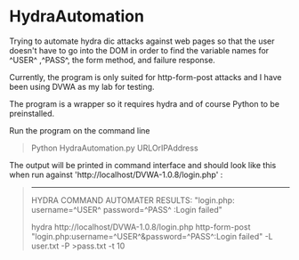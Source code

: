 # HydraAutomation
Trying to automate hydra dic attacks against web pages so that the user doesn't have to go into the DOM in order to find the variable names for ^USER^ ,^PASS^, the form method, and failure response.

Currently, the program is only suited for http-form-post attacks and I have been using DVWA as my lab for testing.

The program is a wrapper so it requires hydra and of course Python to be preinstalled.

Run the program on the command line 
> Python HydraAutomation.py URLOrIPAddress

The output will be printed in command interface and should look like this when run against 'http://localhost/DVWA-1.0.8/login.php' :
>--------------------------------------------
>HYDRA COMMAND AUTOMATER RESULTS:
>"login.php:
>username=^USER^
>password=^PASS^
>:Login failed"
>
>hydra http://localhost/DVWA-1.0.8/login.php http-form-post "login.php:username=^USER^&password=^PASS^:Login failed" -L user.txt -P >pass.txt -t 10
